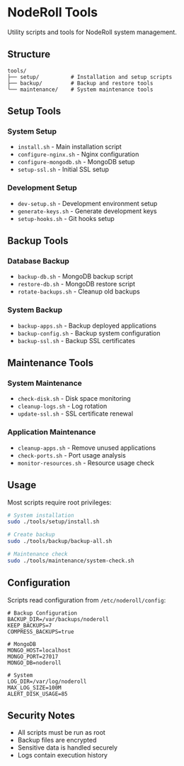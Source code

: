 # NodeRoll Tools

Utility scripts and tools for NodeRoll system management.

## Structure

```
tools/
├── setup/          # Installation and setup scripts
├── backup/         # Backup and restore tools
└── maintenance/    # System maintenance tools
```

## Setup Tools

### System Setup
- `install.sh` - Main installation script
- `configure-nginx.sh` - Nginx configuration
- `configure-mongodb.sh` - MongoDB setup
- `setup-ssl.sh` - Initial SSL setup

### Development Setup
- `dev-setup.sh` - Development environment setup
- `generate-keys.sh` - Generate development keys
- `setup-hooks.sh` - Git hooks setup

## Backup Tools

### Database Backup
- `backup-db.sh` - MongoDB backup script
- `restore-db.sh` - MongoDB restore script
- `rotate-backups.sh` - Cleanup old backups

### System Backup
- `backup-apps.sh` - Backup deployed applications
- `backup-config.sh` - Backup system configuration
- `backup-ssl.sh` - Backup SSL certificates

## Maintenance Tools

### System Maintenance
- `check-disk.sh` - Disk space monitoring
- `cleanup-logs.sh` - Log rotation
- `update-ssl.sh` - SSL certificate renewal

### Application Maintenance
- `cleanup-apps.sh` - Remove unused applications
- `check-ports.sh` - Port usage analysis
- `monitor-resources.sh` - Resource usage check

## Usage

Most scripts require root privileges:

```bash
# System installation
sudo ./tools/setup/install.sh

# Create backup
sudo ./tools/backup/backup-all.sh

# Maintenance check
sudo ./tools/maintenance/system-check.sh
```

## Configuration

Scripts read configuration from `/etc/noderoll/config`:

```env
# Backup Configuration
BACKUP_DIR=/var/backups/noderoll
KEEP_BACKUPS=7
COMPRESS_BACKUPS=true

# MongoDB
MONGO_HOST=localhost
MONGO_PORT=27017
MONGO_DB=noderoll

# System
LOG_DIR=/var/log/noderoll
MAX_LOG_SIZE=100M
ALERT_DISK_USAGE=85
```

## Security Notes

- All scripts must be run as root
- Backup files are encrypted
- Sensitive data is handled securely
- Logs contain execution history

